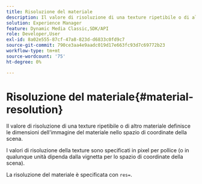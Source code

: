 ```yaml
---
title: Risoluzione del materiale
description: Il valore di risoluzione di una texture ripetibile o di altro materiale definisce le dimensioni dell'immagine del materiale nello spazio di coordinate della scena.
solution: Experience Manager
feature: Dynamic Media Classic,SDK/API
role: Developer,User
exl-id: 8a02e555-87cf-47a8-823d-d6833c0fd9c7
source-git-commit: 790ce3aa4e9aadc019d17e663fc93d7c69772b23
workflow-type: tm+mt
source-wordcount: '75'
ht-degree: 0%

---
```


# Risoluzione del materiale{#material-resolution}

Il valore di risoluzione di una texture ripetibile o di altro materiale definisce le dimensioni dell&#39;immagine del materiale nello spazio di coordinate della scena.

I valori di risoluzione della texture sono specificati in pixel per pollice (o in qualunque unità dipenda dalla vignetta per lo spazio di coordinate della scena).

La risoluzione del materiale è specificata con `res=`.
